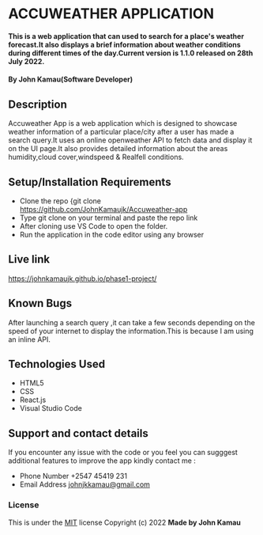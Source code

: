 # ACCUWEATHER APPLICATION
#### This is a web application that can used to search for a place's weather forecast.It also displays a brief information about weather conditions during different times of the day.Current version is 1.1.0 released on 28th July 2022.
#### By **John Kamau(Software Developer)**
## Description
Accuweather App is a web application which is designed to showcase weather information of a particular place/city after a user has made a search query.It uses an online openweather API to fetch data and display it
on the UI page.It also provides detailed information about the areas humidity,cloud cover,windspeed & Realfell conditions.
## Setup/Installation Requirements
* Clone the repo {git clone https://github.com/JohnKamaujk/Accuweather-app
* Type git clone on your terminal and paste the repo link
* After cloning use VS Code to open the folder.
* Run the application in the code editor using any browser
## Live link
https://johnkamaujk.github.io/phase1-project/
## Known Bugs
After launching a search query ,it can take a few seconds depending on the speed of your internet to display the information.This is because I am using an inline API.
## Technologies Used
* HTML5
* CSS
* React.js
* Visual Studio Code
## Support and contact details
If you encounter any issue with the code or you feel you can sugggest additional features to improve the app kindly contact me :
* Phone Number +2547 45419 231
* Email Address johnjkkamau@gmail.com
### License
This is under the [MIT](LICENSE) license
Copyright (c) 2022 **Made by John Kamau**
